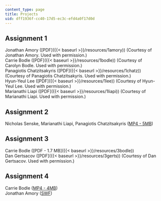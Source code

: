 ```yaml
---
content_type: page
title: Projects
uid: dff1936f-cc40-17d5-ec3c-efd4a0f17d0d
---
```


Assignment 1
------------

Jonathan Amory ([PDF]({{< baseurl >}}/resources/1amory)) (Courtesy of Jonathan Amory. Used with permission.)  
Carrie Bodle ([PDF]({{< baseurl >}}/resources/1bodle)) (Courtesy of Carolyn Bodle. Used with permission.)  
Panagiotis Chatzitsakyris ([PDF]({{< baseurl >}}/resources/1chatz)) (Courtesy of Panagiotis Chatzitsakyris. Used with permission.)  
Hyun-Yeul Lee ([PDF]({{< baseurl >}}/resources/1lee)) (Courtesy of Hyun-Yeul Lee. Used with permission.)  
Marianathi Liapi ([PDF]({{< baseurl >}}/resources/1liapi)) (Courtesy of Marianathi Liapi. Used with permission.)

Assignment 2
------------

Nicholas Senske, Marianathi Liapi, Panagiotis Chatzitsakyris ([MP4 - 5MB](https://archive.org/download/MITMAS.845S04/ocw-mas.845-2SLC-220k.mp4))

Assignment 3
------------

Carrie Bodle ([PDF - 1.7 MB]({{< baseurl >}}/resources/3bodle))  
Dan Gertsacov ([PDF]({{< baseurl >}}/resources/3gerts)) (Courtesy of Dan Gertsacov. Used with permission.)

Assignment 4
------------

Carrie Bodle ([MP4 - 4MB](https://archive.org/download/MITMAS.845S04/ocw-mas.845-student-video-project-220k.mp4))  
Jonathan Amory ([SWF](http://www.archive.org/download/MITMAS.845S04/4amory.swf))
